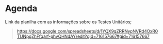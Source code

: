 # Agenda
Link da planilha com as informações sobre os Testes Unitários;
> https://docs.google.com/spreadsheets/d/1YQX9qZRRNypNVRd4OxR0TUNpgZhFfqarf-phvQHNdAY/edit?gid=716157667#gid=716157667
